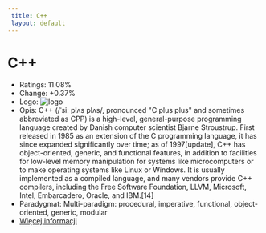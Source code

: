```yaml
--- 
 title: C++ 
 layout: default 
--- 
```

# C++
- Ratings: 11.08%
- Change: +0.37%
- Logo: ![logo](https://www.tiobe.com/wp-content/themes/tiobe/tiobe-index/images/C__.png)
- Opis: C++ (/ˈsiː plʌs plʌs/, pronounced "C plus plus" and sometimes abbreviated as CPP) is a high-level, general-purpose programming language created by Danish computer scientist Bjarne Stroustrup. First released in 1985 as an extension of the C programming language, it has since expanded significantly over time; as of 1997[update], C++ has object-oriented, generic, and functional features, in addition to facilities for low-level memory manipulation for systems like microcomputers or to make operating systems like Linux or Windows. It is usually implemented as a compiled language, and many vendors provide C++ compilers, including the Free Software Foundation, LLVM, Microsoft, Intel, Embarcadero, Oracle, and IBM.[14]
- Paradygmat: Multi-paradigm: procedural, imperative, functional, object-oriented, generic, modular
- [Więcej informacji](https://en.wikipedia.org/wiki/C%2B%2B)
